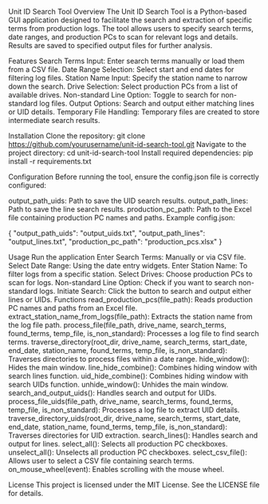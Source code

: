 Unit ID Search Tool
Overview
The Unit ID Search Tool is a Python-based GUI application designed to facilitate the search and extraction of specific terms from production logs. The tool allows users to specify search terms, date ranges, and production PCs to scan for relevant logs and details. Results are saved to specified output files for further analysis.

Features
Search Terms Input: Enter search terms manually or load them from a CSV file.
Date Range Selection: Select start and end dates for filtering log files.
Station Name Input: Specify the station name to narrow down the search.
Drive Selection: Select production PCs from a list of available drives.
Non-standard Line Option: Toggle to search for non-standard log files.
Output Options: Search and output either matching lines or UID details.
Temporary File Handling: Temporary files are created to store intermediate search results.

Installation
Clone the repository:
git clone https://github.com/yourusername/unit-id-search-tool.git
Navigate to the project directory:
cd unit-id-search-tool
Install required dependencies:
pip install -r requirements.txt

Configuration
Before running the tool, ensure the config.json file is correctly configured:

output_path_uids: Path to save the UID search results.
output_path_lines: Path to save the line search results.
production_pc_path: Path to the Excel file containing production PC names and paths.
Example config.json:

{
    "output_path_uids": "output_uids.txt",
    "output_path_lines": "output_lines.txt",
    "production_pc_path": "production_pcs.xlsx"
}

Usage
Run the application
Enter Search Terms: Manually or via CSV file.
Select Date Range: Using the date entry widgets.
Enter Station Name: To filter logs from a specific station.
Select Drives: Choose production PCs to scan for logs.
Non-standard Line Option: Check if you want to search non-standard logs.
Initiate Search: Click the button to search and output either lines or UIDs.
Functions
read_production_pcs(file_path): Reads production PC names and paths from an Excel file.
extract_station_name_from_logs(file_path): Extracts the station name from the log file path.
process_file(file_path, drive_name, search_terms, found_terms, temp_file, is_non_standard): Processes a log file to find search terms.
traverse_directory(root_dir, drive_name, search_terms, start_date, end_date, station_name, found_terms, temp_file, is_non_standard): Traverses directories to process files within a date range.
hide_window(): Hides the main window.
line_hide_combine(): Combines hiding window with search lines function.
uid_hide_combine(): Combines hiding window with search UIDs function.
unhide_window(): Unhides the main window.
search_and_output_uids(): Handles search and output for UIDs.
process_file_uids(file_path, drive_name, search_terms, found_terms, temp_file, is_non_standard): Processes a log file to extract UID details.
traverse_directory_uids(root_dir, drive_name, search_terms, start_date, end_date, station_name, found_terms, temp_file, is_non_standard): Traverses directories for UID extraction.
search_lines(): Handles search and output for lines.
select_all(): Selects all production PC checkboxes.
unselect_all(): Unselects all production PC checkboxes.
select_csv_file(): Allows user to select a CSV file containing search terms.
on_mouse_wheel(event): Enables scrolling with the mouse wheel.

License
This project is licensed under the MIT License. See the LICENSE file for details.
